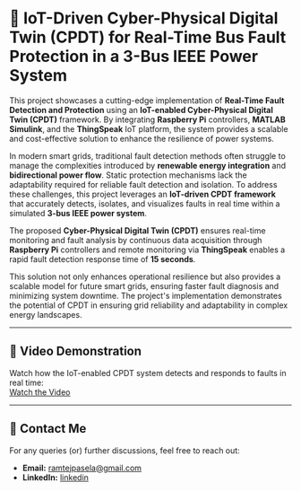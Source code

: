 # 🔎 IoT-Driven Cyber-Physical Digital Twin (CPDT) for Real-Time Bus Fault Protection in a 3-Bus IEEE Power System  

This project showcases a cutting-edge implementation of **Real-Time Fault Detection and Protection** using an **IoT-enabled Cyber-Physical Digital Twin (CPDT)** framework. By integrating **Raspberry Pi** controllers, **MATLAB Simulink**, and the **ThingSpeak** IoT platform, the system provides a scalable and cost-effective solution to enhance the resilience of power systems.  

In modern smart grids, traditional fault detection methods often struggle to manage the complexities introduced by **renewable energy integration** and **bidirectional power flow**. Static protection mechanisms lack the adaptability required for reliable fault detection and isolation. To address these challenges, this project leverages an **IoT-driven CPDT framework** that accurately detects, isolates, and visualizes faults in real time within a simulated **3-bus IEEE power system**.  

The proposed **Cyber-Physical Digital Twin (CPDT)** ensures real-time monitoring and fault analysis by continuous data acquisition through **Raspberry Pi** controllers and remote monitoring via **ThingSpeak** enables a rapid fault detection response time of **15 seconds**.  

This solution not only enhances operational resilience but also provides a scalable model for future smart grids, ensuring faster fault diagnosis and minimizing system downtime. The project's implementation demonstrates the potential of CPDT in ensuring grid reliability and adaptability in complex energy landscapes.  

---

## 🎥 **Video Demonstration**
Watch how the IoT-enabled CPDT system detects and responds to faults in real time:  
[Watch the Video](https://youtu.be/1SOuRba_OvU)  

---

## 📧 **Contact Me**  
For any queries (or) further discussions, feel free to reach out:  
- **Email:** [ramtejpasela@gmail.com](mailto:ramtejpasela@gmail.com)  
- **LinkedIn:** [linkedin](https://www.linkedin.com/in/paselaramtej)  
